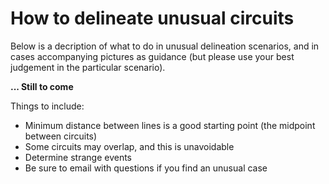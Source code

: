 # How to delineate unusual circuits

Below is a decription of what to do in unusual delineation scenarios, and in cases accompanying pictures as guidance (but please use your best judgement in the particular scenario).

**... Still to come**

Things to include:
  * Minimum distance between lines is a good starting point (the midpoint between circuits)
  * Some circuits may overlap, and this is unavoidable
  * Determine strange events
  * Be sure to email with questions if you find an unusual case
